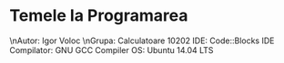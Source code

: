 # Temele la Programarea 

\nAutor: Igor Voloc
\nGrupa: Calculatoare 10202
IDE: Code::Blocks IDE
Compilator: GNU GCC Compiler
OS: Ubuntu 14.04 LTS
